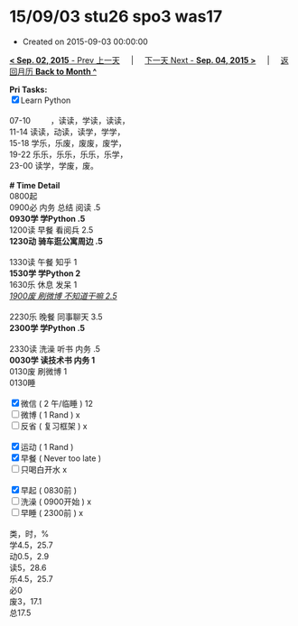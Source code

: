 # 15/09/03 stu26 spo3 was17

- Created on 2015-09-03 00:00:00

[**< Sep. 02, 2015** - Prev 上一天](/lifelogs/2015/09/d02.md) &nbsp; &nbsp; | &nbsp; &nbsp; [下一天 Next - **Sep. 04, 2015 >**](/lifelogs/2015/09/d04.md) &nbsp; &nbsp; |  &nbsp; &nbsp; [返回月历 **Back to Month ^**](/lifelogs/2015/09/index.md)
<br/><div><strong>Pri Tasks:</strong></div><div><input checked="true" type="checkbox"/>Learn Python</div><div><br/></div><div>07-10         ，读读，学读，读读，</div><div>11-14 读读，动读，读学，学学，</div><div>15-18 学乐，乐废，废废，废学，</div><div>19-22 乐乐，乐乐，乐乐，乐学，</div><div>23-00 读学，学废，废。</div><div><br/></div><div><b># Time Detail</b></div><div>0800起</div><div>0900必 内务 总结 阅读 .5</div><div><b>0930学 学Python .5</b></div><div>1200读 早餐 看阅兵 2.5</div><div><strong>1230动 骑车逛公寓周边 .5</strong></div><div><br clear="none"/></div><div>1330读 午餐 知乎 1</div><div><strong>1530学 学Python 2</strong></div><div>1630乐 休息 发呆 1</div><div><u><i>1900废 刷微博 不知道干嘛 2.5</i></u></div><div><br/></div><div>2230乐 晚餐 同事聊天 3.5</div><div><b>2300学 学Python .5</b></div><div><b><br/></b></div><div>2330读 洗澡 听书 内务 .5</div><div><b>0030学 读技术书 内务 1</b></div><div>0130废 刷微博 1</div><div>0130睡</div><div><br/></div><div><input checked="true" type="checkbox"/>微信 ( 2 午/临睡 ) 12</div><div><input type="checkbox"/>微博 ( 1 Rand ) x</div><div><input type="checkbox"/>反省 ( 复习框架 ) x</div><div><br/></div><div><div><input checked="true" type="checkbox"/>运动 ( 1 Rand ) </div><div><input checked="true" type="checkbox"/>早餐 ( Never too late ) </div></div><div><input type="checkbox"/>只喝白开水 x</div><div><br/></div><div><input checked="true" type="checkbox"/>早起 ( 0830前 ) </div><div><input type="checkbox"/>洗澡 ( 0900开始 ) x<br/></div><div><input type="checkbox"/>早睡 ( 2300前 ) x</div><div><br clear="none"/></div><div>类，时，%<br clear="none"/>学4.5，25.7<br clear="none"/>动0.5，2.9<br clear="none"/>读5，28.6<br clear="none"/>乐4.5，25.7<br clear="none"/>必0<br clear="none"/>废3，17.1<br clear="none"/>总17.5</div>
